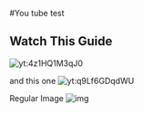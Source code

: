 #You tube test

## Watch This Guide
![yt:4z1HQ1M3qJ0](images/video.png)

and this one
![yt:q9Lf6GDqdWU](images/video.png)


Regular Image
![img](images/vs/toolsoptions.png)